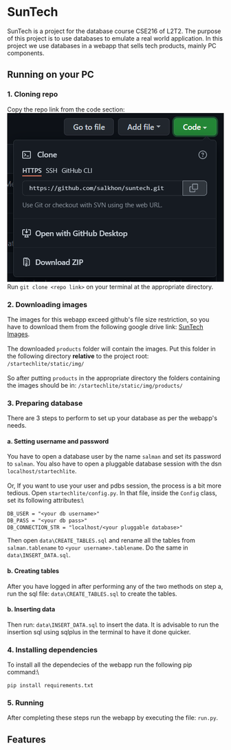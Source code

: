 # SunTech
SunTech is a project for the database course CSE216 of L2T2. The purpose of this project is to use databases to emulate a real world application. In this project we use databases in a webapp that sells tech products, mainly PC components.

## Running on your PC

### 1. Cloning repo
Copy the repo link from the code section:\
![repo](/startechlite/static/img/clone.png)
\
Run `git clone <repo link>` on your terminal at the appropriate directory.

### 2. Downloading images
The images for this webapp exceed github's file size restriction, so you have to download them from the following google drive link:
[SunTech Images](https://drive.google.com/drive/folders/1-tysqCQBnzjx3oBqQWv6LcE-A8N-R-kM?usp=sharing).\
\
The downloaded `products` folder will contain the images. Put this folder in the following directory **relative** to the project root:
`/startechlite/static/img/`\
\
So after putting `products` in the appropriate directory the folders containing the images should be in:
`/startechlite/static/img/products/`

### 3. Preparing database
There are 3 steps to perform to set up your database as per the webapp's needs. 
#### a. Setting username and password
You have to open a database user by the name `salman` and set its password to `salman`. You also have to open a pluggable database session with the dsn `localhost/startechlite`.\
\
Or, If you want to use your user and pdbs session, the process is a bit more tedious. Open `startechlite/config.py`. In that file, inside the `Config` class, set its following attributes:\
```
DB_USER = "<your db username>"
DB_PASS = "<your db pass>"
DB_CONNECTION_STR = "localhost/<your pluggable database>"
```
Then open `data\CREATE_TABLES.sql` and rename all the tables from `salman.tablename` to `<your username>.tablename`. Do the same in `data\INSERT_DATA.sql`.
#### b. Creating tables
After you have logged in after performing any of the two methods on step a, run the sql file: `data\CREATE_TABLES.sql` to create the tables. 
#### b. Inserting data
Then run: `data\INSERT_DATA.sql` to insert the data. It is advisable to run the insertion sql using sqlplus in the terminal to have it done quicker. 
### 4. Installing dependencies
To install all the dependecies of the webapp run the following pip command:\
```
pip install requirements.txt
```
### 5. Running
After completing these steps run the webapp by executing the file: `run.py`. 

## Features
